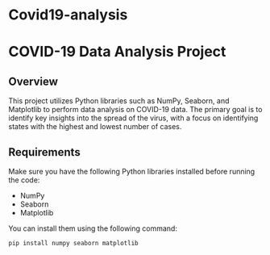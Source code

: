 # Covid19-analysis
# COVID-19 Data Analysis Project

## Overview
This project utilizes Python libraries such as NumPy, Seaborn, and Matplotlib to perform data analysis on COVID-19 data. The primary goal is to identify key insights into the spread of the virus, with a focus on identifying states with the highest and lowest number of cases.

## Requirements
Make sure you have the following Python libraries installed before running the code:
- NumPy
- Seaborn
- Matplotlib

You can install them using the following command:
```bash
pip install numpy seaborn matplotlib

